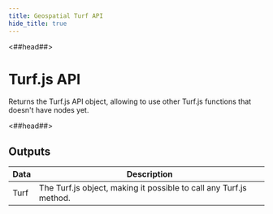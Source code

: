 ```yaml
---
title: Geospatial Turf API
hide_title: true
---
```


<##head##>

# Turf.js API

Returns the Turf.js API object, allowing to use other Turf.js functions that doesn't have nodes yet.

<##head##>

## Outputs

<div className="ndl-table-35-65">

| Data                                   | Description                                                        |
| -------------------------------------- | ------------------------------------------------------------------ |
| <span className="ndl-data">Turf</span> | The Turf.js object, making it possible to call any Turf.js method. |

</div>
